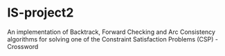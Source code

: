 # IS-project2
An implementation of Backtrack, Forward Checking and Arc Consistency algorithms for solving one of the Constraint Satisfaction Problems (CSP) - Crossword
